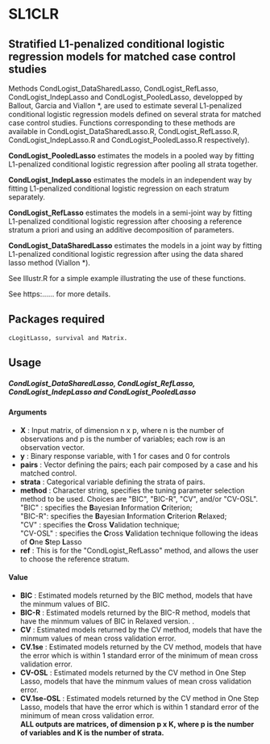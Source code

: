 # SL1CLR
## Stratified L1-penalized conditional logistic regression models for matched case control studies

Methods CondLogist_DataSharedLasso, CondLogist_RefLasso, CondLogist_IndepLasso and CondLogist_PooledLasso, developped by Ballout, Garcia and Viallon *, are used to estimate several L1-penalized conditional logistic regression models defined on several strata for matched case control studies. Functions corresponding to these methods are available in CondLogist_DataSharedLasso.R, CondLogist_RefLasso.R, CondLogist_IndepLasso.R and CondLogist_PooledLasso.R respectively).

**CondLogist_PooledLasso** estimates the models in a pooled way by fitting L1-penalized conditional logistic regression after pooling all strata together.

**CondLogist_IndepLasso** estimates the models in an independent way by fitting L1-penalized conditional logistic regression on each stratum separately.

**CondLogist_RefLasso** estimates the models in a semi-joint way by fitting L1-penalized conditional logistic regression after choosing a reference stratum a priori and using an additive decomposition of parameters.

**CondLogist_DataSharedLasso** estimates the models in a joint way by fitting L1-penalized conditional logistic regression after using the data shared lasso method (Viallon *).

See Illustr.R for a simple example illustrating the use of these functions.

See https:...... for more details.
## Packages required 


```
cLogitLasso, survival and Matrix.
```



## Usage
##### CondLogist_DataSharedLasso, CondLogist_RefLasso, CondLogist_IndepLasso and CondLogist_PooledLasso
#### Arguments
* **X**        : Input matrix, of dimension n x p, where n is the number of observations and p is the number of variables; each row is an observation vector.  
* **y**        : Binary response variable, with 1 for cases and 0 for controls
* **pairs**    : Vector defining the pairs; each pair composed by a case and his matched control.  
* **strata**   : Categorical variable defining the strata of pairs.  
* **method**        : Character string, specifies the tuning parameter selection method to be used. Choices are "BIC", "BIC-R", "CV", and/or "CV-OSL".  
"BIC" :  specifies the **B**ayesian **I**nformation **C**riterion;  
"BIC-R":  specifies the **B**ayesian **I**nformation **C**riterion **R**elaxed;  
"CV"  :  specifies the **C**ross **V**alidation technique;  
"CV-OSL"  :  specifies the **C**ross **V**alidation technique following the ideas of    **O**ne **S**tep **L**asso
* **ref**      : This is for the "CondLogist_RefLasso" method, and allows the user to choose the reference stratum.

#### Value
* **BIC**         : Estimated models returned by the BIC method, models that have the minmum values of BIC.    
* **BIC-R**       : Estimated models returned by the BIC-R method, models that have the minmum values of BIC in Relaxed version.  .   
* **CV**       : Estimated models returned by the CV method, models that have the minmum values of mean cross validation error.   
* **CV.1se**       : Estimated models returned by the CV method, models that have the error which is within 1 standard error of the minimum of mean cross validation error.  
* **CV-OSL**       : Estimated models returned by the CV method in One Step Lasso, models that have the minmum values of mean cross validation error.   
* **CV.1se-OSL**       : Estimated models returned by the CV method in One Step Lasso, models that have the error which is within 1 standard error of the minimum of mean cross validation error.   
**ALL outputs are matrices, of dimension p x K, where p is the number of variables and K is the number of strata.**  
